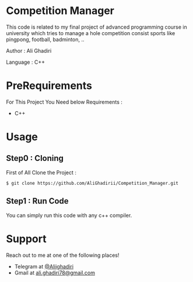 # **Competition Manager** 

This code is related to my final project of advanced programming course in university which tries to manage a hole competition consist sports like pingpong, football, badminton, ..

Author : Ali Ghadiri

Language : C++




# **PreRequirements**

For This Project You Need below Requirements :
- C++

# **Usage**
## Step0 : Cloning

First of All Clone the Project : 

```shell
$ git clone https://github.com/AliGhadirii/Competition_Manager.git
```

## Step1 : Run Code

You can simply run this code with any c++ compiler.

# **Support**

Reach out to me at one of the following places!

- Telegram at <a href="https://t.me/Aliighadiri" target="_blank">@Aliighadiri</a>
- Gmail at <a href="mailto:ali.ghadiri78@gmail.com" target="_blank">ali.ghadiri78@gmail.com</a>
